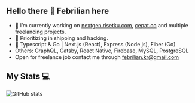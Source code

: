 ## Hello there 👋 Febrilian here

- 🔭 I’m currently working on [nextgen.risetku.com](https://nextgen.risetku.com), [cepat.co](https://cepat.co) and multiple freelancing projects.
- 🌱 Prioritizing in shipping and hacking.
- 🚀 Typescript & Go | Next.js (React), Express (Node.js), Fiber (Go)
- Others: GraphQL, Gatsby, React Native, Firebase, MySQL, PostgreSQL
- Open for freelance job contact me through febrilian.kr@gmail.com


## My Stats 💻

![GitHub stats](https://github-readme-stats.vercel.app/api?username=febriliankr&show_icons=true&theme=tokyonight)
